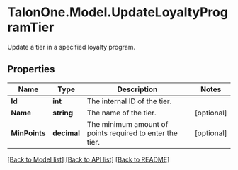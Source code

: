 # TalonOne.Model.UpdateLoyaltyProgramTier
Update a tier in a specified loyalty program.
## Properties

Name | Type | Description | Notes
------------ | ------------- | ------------- | -------------
**Id** | **int** | The internal ID of the tier. | 
**Name** | **string** | The name of the tier. | [optional] 
**MinPoints** | **decimal** | The minimum amount of points required to enter the tier. | [optional] 

[[Back to Model list]](../README.md#documentation-for-models) [[Back to API list]](../README.md#documentation-for-api-endpoints) [[Back to README]](../README.md)

